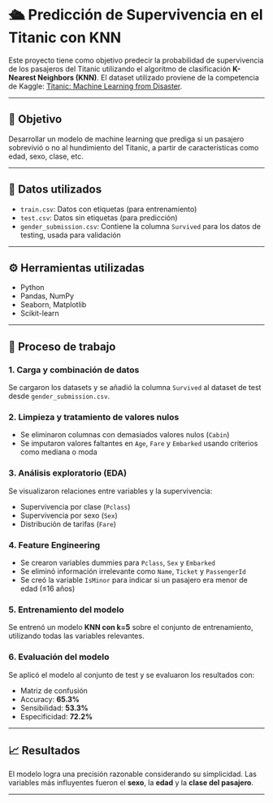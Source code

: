 # 🛳️ Predicción de Supervivencia en el Titanic con KNN

Este proyecto tiene como objetivo predecir la probabilidad de supervivencia de los pasajeros del Titanic utilizando el algoritmo de clasificación **K-Nearest Neighbors (KNN)**. El dataset utilizado proviene de la competencia de Kaggle: [Titanic: Machine Learning from Disaster](https://www.kaggle.com/c/titanic/data).

---

## 🎯 Objetivo

Desarrollar un modelo de machine learning que prediga si un pasajero sobrevivió o no al hundimiento del Titanic, a partir de características como edad, sexo, clase, etc.

---

## 📁 Datos utilizados

- `train.csv`: Datos con etiquetas (para entrenamiento)
- `test.csv`: Datos sin etiquetas (para predicción)
- `gender_submission.csv`: Contiene la columna `Survived` para los datos de testing, usada para validación

---

## ⚙️ Herramientas utilizadas

- Python
- Pandas, NumPy
- Seaborn, Matplotlib
- Scikit-learn

---

## 🧪 Proceso de trabajo

### 1. Carga y combinación de datos

Se cargaron los datasets y se añadió la columna `Survived` al dataset de test desde `gender_submission.csv`.

### 2. Limpieza y tratamiento de valores nulos

- Se eliminaron columnas con demasiados valores nulos (`Cabin`)
- Se imputaron valores faltantes en `Age`, `Fare` y `Embarked` usando criterios como mediana o moda

### 3. Análisis exploratorio (EDA)

Se visualizaron relaciones entre variables y la supervivencia:
- Supervivencia por clase (`Pclass`)
- Supervivencia por sexo (`Sex`)
- Distribución de tarifas (`Fare`)

### 4. Feature Engineering

- Se crearon variables dummies para `Pclass`, `Sex` y `Embarked`
- Se eliminó información irrelevante como `Name`, `Ticket` y `PassengerId`
- Se creó la variable `IsMinor` para indicar si un pasajero era menor de edad (≤16 años)

### 5. Entrenamiento del modelo

Se entrenó un modelo **KNN con k=5** sobre el conjunto de entrenamiento, utilizando todas las variables relevantes.

### 6. Evaluación del modelo

Se aplicó el modelo al conjunto de test y se evaluaron los resultados con:

- Matriz de confusión
- Accuracy: **65.3%**
- Sensibilidad: **53.3%**
- Especificidad: **72.2%**

---

## 📈 Resultados

El modelo logra una precisión razonable considerando su simplicidad. Las variables más influyentes fueron el **sexo**, la **edad** y la **clase del pasajero**.

---


